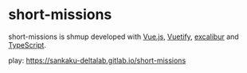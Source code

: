 # short-missions

short-missions is shmup developed with
[Vue.js](https://vuejs.org/index.html),
[Vuetify](https://vuetifyjs.com/),
[excalibur](https://excaliburjs.com) and
[TypeScript](https://www.typescriptlang.org).

play: https://sankaku-deltalab.gitlab.io/short-missions
